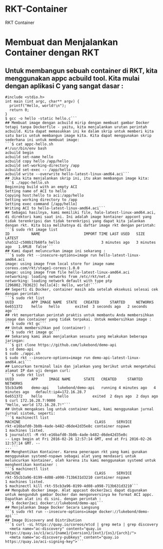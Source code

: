 # RKT-Container
RKT Container
# Membuat dan Menjalankan Container dengan RKT
## Untuk membangun sebuah container di RKT, kita menggunakan appc acbuild tool. Kita mulai dengan aplikasi C yang sangat dasar :
```$ cat hello.c
#include <stdio.h>
int main (int argc, char** argv) {
  printf("Hello, world!\n");
  return 0;
}
$ gcc -o hello -static hello.c```
## Membuat image dengan acbuild mirip dengan membuat gambar Docker tetapi tanpa Dockerfile - yaitu, kita menjalankan urutan perintah acbuild. Kita dapat memasukkan ini ke dalam skrip untuk memberi kita satu baris untuk membangun image kita. Kita dapat menggunakan skrip sederhana ini untuk membuat image:
```$ cat appc-hello.sh 
#!/usr/bin/env bash
acbuild begin
acbuild set-name hello
acbuild copy hello /app/hello
acbuild set-working-directory /app
acbuild set-exec -- /app/hello
acbuild write --overwrite hello-latest-linux-amd64.aci```
## Jika kita menjalankan skrip ini, itu akan membangun image kita:
```$ ./appc-hello.sh 
Beginning build with an empty ACI
Setting name of ACI to hello
Copying host:hello to aci:/app/hello
Setting working directory to /app
Setting exec command [/app/hello]
Writing ACI to hello-latest-linux-amd64.aci```
## Sebagai hasilnya, kami memiliki file, halo-latest-linux-amd64.aci, di direktori kami saat ini. Ini adalah image kontainer appcont yang tidak terenkripsi dan tidak terenkripsi yang dapat kita jalankan dengan rkt. Kita bisa melihatnya di daftar image rkt dengan perintah:
```$ sudo rkt image list
ID          NAME                    IMPORT TIME LAST USED   SIZE    LATEST
sha512-c500b17b60fa hello                   3 minutes ago   3 minutes ago   1.6MiB  false```
## Kami dapat meluncurkan image ini sekarang :
```$ sudo rkt --insecure-options=image run hello-latest-linux-amd64.aci
image: using image from local store for image name coreos.com/rkt/stage1-coreos:1.0.0
image: using image from file hello-latest-linux-amd64.aci
networking: loading networks from /etc/rkt/net.d
networking: loading network default with type ptp
[296002.703623] hello[4]: Hello, world!```
## Seperti di Docker, container masih ada setelah eksekusi selesai cek dengan perintah:
```$ sudo rkt list
UUID        APP IMAGE NAME  STATE   CREATED     STARTED     NETWORKS
6e651372    hello   hello       exited  3 seconds ago   2 seconds ago```
## rkt menyertakan perintah praktis untuk membantu Anda membersihkan image dan container yang tidak terpakai. Untuk membersihkan image :
```$ sudo rkt gc```
## Untuk membersihkan pod (container) :
```$ sudo rkt image gc```
## Sekarang kami akan menjalankan sesuatu yang melakukan beberapa jaringan:
```$ git clone https://github.com/lukebond/demo-api
$ cd demo-api
$ sudo ./appc.sh
$ sudo rkt --insecure-options=image run demo-api-latest-linux-amd64.aci```
## Luncurkan terminal lain dan jalankan yang berikut untuk mengetahui alamat IP dan uji dengan curl:
```$ sudo rkt list
UUID        APP     IMAGE NAME      STATE   CREATED     STARTED     NETWORKS
55cb3a96    demo-api    lukebond/demo-api   running 4 minutes ago   4 minutes ago   default:ip4=172.16.28.7
6e651372    hello       hello           exited  2 days ago  2 days ago  
$ curl 172.16.28.7:9000
"Hello, world 172.16.28.7!"```
## Untuk mengakses log untuk container kami, kami menggunakan jurnal jurnal sistem, seperti:
```$ machinectl list
MACHINE                                  CLASS     SERVICE
rkt-e16bafd0-3b0b-4ade-b482-d6de42d35e8c container nspawn 
1 machines listed.
$ journalctl -M rkt-e16bafd0-3b0b-4ade-b482-d6de42d35e8c
-- Logs begin at Fri 2016-02-26 12:57:14 GMT, end at Fri 2016-02-26 12:57:14 GMT. --
...```
## Menghentikan Kontainer. Karena penerapan rkt yang kami gunakan menggunakan systemd-nspawn sebagai alat yang mendasari untuk meluncurkan kontainer, oleh karena itu kami menggunakan systemd untuk menghentikan kontainer :
```$ machinectl list
MACHINE                                  CLASS     SERVICE
rkt-55cb3a96-8199-4d08-a998-713b631d3210 container nspawn 
1 machines listed.
$ machinectl kill rkt-55cb3a96-8199-4d08-a998-713b631d3210```
## Mengubah docker image. Alat appcast docker2aci dapat digunakan untuk mengunduh gambar Docker dan mengonversinya ke format ACI appc. Dapatkan alat ini di sini. dengan perintah :
```$ docker2aci docker://lukebond/demo-api```
## Menjalankan Image Docker Secara Langsung
```$ sudo rkt run --insecure-options=image docker://lukebond/demo-api```
## Image Discovery and Distribution
```$ curl -sL https://quay.io/coreos/etcd | grep meta | grep discovery
  <meta name="ac-discovery" content="quay.io https://quay.io/c1/aci/{name}/{version}/{ext}/{os}/{arch}/">
  <meta name="ac-discovery-pubkeys" content="quay.io https://quay.io/aci-signing-key">```